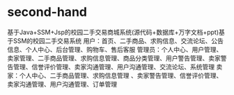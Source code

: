 # second-hand
基于Java+SSM+Jsp的校园二手交易商城系统(源代码+数据库+万字文档+ppt)基于SSM的校园二手交易系统  用户：首页、二手商品、求购信息、交流论坛、公告信息、个人中心、后台管理、购物车、售后客服  管理员：个人中心、用户管理、卖家管理、二手商品管理、求购信息管理、商品分类管理、用户警告管理、卖家警告管理、信誉评价管理、卖家沟通管理、用户沟通管理、交流论坛、系统管理  卖家：个人中心、二手商品管理、求购信息管理 、卖家警告管理、信誉评价管理、卖家沟通管理、用户沟通管理、订单管理
